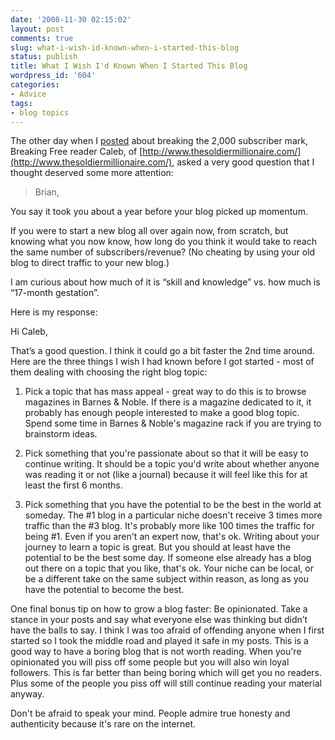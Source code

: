 ```yaml
---
date: '2008-11-30 02:15:02'
layout: post
comments: true
slug: what-i-wish-id-known-when-i-started-this-blog
status: publish
title: What I Wish I'd Known When I Started This Blog
wordpress_id: '604'
categories:
- Advice
tags:
- blog topics
---
```


The other day when I [posted](http://brianarmstrong.org/posts/how-i-reached-2000-subscribers-on-this-blog/) about breaking the 2,000 subscriber mark, Breaking Free reader Caleb, of [http://www.thesoldiermillionaire.com/](http://www.thesoldiermillionaire.com/), asked a very good question that I thought deserved some more attention:



> Brian,

You say it took you about a year before your blog picked up momentum.

If you were to start a new blog all over again now, from scratch, but knowing what you now know, how long do you think it would take to reach the same number of subscribers/revenue? (No cheating by using your old blog to direct traffic to your new blog.)

I am curious about how much of it is “skill and knowledge” vs. how much is “17-month gestation”.



Here is my response:

Hi Caleb,

That’s a good question. I think it could go a bit faster the 2nd time around.  Here are the three things I wish I had known before I got started - most of them dealing with choosing the right blog topic:




	
  1. Pick a topic that has mass appeal - great way to do this is to browse magazines in Barnes & Noble. If there is a magazine dedicated to it, it probably has enough people interested to make a good blog topic.  Spend some time in Barnes & Noble's magazine rack if you are trying to brainstorm ideas.

	
  2. Pick something that you're passionate about so that it will be easy to continue writing.  It should be a topic you'd write about whether anyone was reading it or not (like a journal) because it will feel like this for at least the first 6 months.

	
  3. Pick something that you have the potential to be the best in the world at someday.  The #1 blog in a particular niche doesn't receive 3 times more traffic than the #3 blog.  It's probably more like 100 times the traffic for being #1.  Even if you aren't an expert now, that's ok.  Writing about your journey to learn a topic is great.  But you should at least have the potential to be the best some day.  If someone else already has a blog out there on a topic that you like, that's ok.  Your niche can be local, or be a different take on the same subject within reason, as long as you have the potential to become the best.



One final bonus tip on how to grow a blog faster: Be opinionated. Take a stance in your posts and say what everyone else was thinking but didn’t have the balls to say. I think I was too afraid of offending anyone when I first started so I took the middle road and played it safe in my posts.  This is a good way to have a boring blog that is not worth reading.  When you're opinionated you will piss off some people but you will also win loyal followers.  This is far better than being boring which will get you no readers.  Plus some of the people you piss off will still continue reading your material anyway.

Don't be afraid to speak your mind.  People admire true honesty and authenticity because it's rare on the internet.
